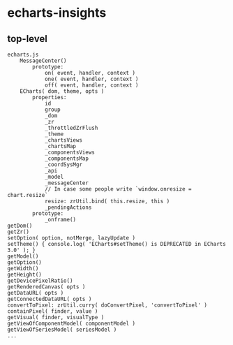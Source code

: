# echarts-insights

## top-level

    echarts.js
        MessageCenter()
            prototype:
                on( event, handler, context )
                one( event, handler, context )
                off( event, handler, context )
        ECharts( dom, theme, opts ) 
            properties:
                id
                group
                _dom
                _zr
                _throttledZrFlush
                _theme
                _chartsViews
                _chartsMap
                _componentsViews
                _componentsMap
                _coordSysMgr
                _api
                _model
                _messageCenter
                // In case some people write `window.onresize = chart.resize`
                resize: zrUtil.bind( this.resize, this )
                _pendingActions
            prototype:
                _onframe()
    getDom()
    getZr()
    setOption( option, notMerge, lazyUpdate )
    setTheme() { console.log( 'ECharts#setTheme() is DEPRECATED in ECharts 3.0' ); }
    getModel()
    getOption()
    getWidth()
    getHeight()
    getDevicePixelRatio()
    getRenderedCanvas( opts )
    getDataURL( opts )
    getConnectedDataURL( opts )
    convertToPixel: zrUtil.curry( doConvertPixel, 'convertToPixel' )
    containPixel( finder, value )
    getVisual( finder, visualType )
    getViewOfComponentModel( componentModel )
    getViewOfSeriesModel( seriesModel )
    ...







